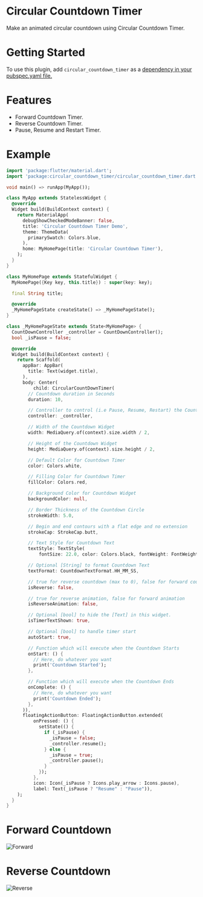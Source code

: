 # Circular Countdown Timer

Make an animated circular countdown using Circular Countdown Timer.

# Getting Started

To use this plugin, add `circular_countdown_timer` as a [dependency in your pubspec.yaml file.](https://flutter.dev/docs/development/packages-and-plugins/using-packages)

# Features
* Forward Countdown Timer.
* Reverse Countdown Timer.
* Pause, Resume and Restart Timer.

# Example

```dart
import 'package:flutter/material.dart';
import 'package:circular_countdown_timer/circular_countdown_timer.dart';

void main() => runApp(MyApp());

class MyApp extends StatelessWidget {
  @override
  Widget build(BuildContext context) {
    return MaterialApp(
      debugShowCheckedModeBanner: false,
      title: 'Circular Countdown Timer Demo',
      theme: ThemeData(
        primarySwatch: Colors.blue,
      ),
      home: MyHomePage(title: 'Circular Countdown Timer'),
    );
  }
}

class MyHomePage extends StatefulWidget {
  MyHomePage({Key key, this.title}) : super(key: key);

  final String title;

  @override
  _MyHomePageState createState() => _MyHomePageState();
}

class _MyHomePageState extends State<MyHomePage> {
  CountDownController _controller = CountDownController();
  bool _isPause = false;

  @override
  Widget build(BuildContext context) {
    return Scaffold(
      appBar: AppBar(
        title: Text(widget.title),
      ),
      body: Center(
          child: CircularCountDownTimer(
        // Countdown duration in Seconds
        duration: 10,

        // Controller to control (i.e Pause, Resume, Restart) the Countdown
        controller: _controller,

        // Width of the Countdown Widget
        width: MediaQuery.of(context).size.width / 2,

        // Height of the Countdown Widget
        height: MediaQuery.of(context).size.height / 2,

        // Default Color for Countdown Timer
        color: Colors.white,

        // Filling Color for Countdown Timer
        fillColor: Colors.red,

        // Background Color for Countdown Widget
        backgroundColor: null,

        // Border Thickness of the Countdown Circle
        strokeWidth: 5.0,

        // Begin and end contours with a flat edge and no extension
        strokeCap: StrokeCap.butt,

        // Text Style for Countdown Text
        textStyle: TextStyle(
            fontSize: 22.0, color: Colors.black, fontWeight: FontWeight.bold),

        // Optional [String] to format Countdown Text
        textFormat: CountdownTextFormat.HH_MM_SS,

        // true for reverse countdown (max to 0), false for forward countdown (0 to max)
        isReverse: false,

        // true for reverse animation, false for forward animation
        isReverseAnimation: false,

        // Optional [bool] to hide the [Text] in this widget.
        isTimerTextShown: true,

        // Optional [bool] to handle timer start
        autoStart: true,

        // Function which will execute when the Countdown Starts
        onStart: () {
          // Here, do whatever you want
          print('Countdown Started');
        },

        // Function which will execute when the Countdown Ends
        onComplete: () {
          // Here, do whatever you want
          print('Countdown Ended');
        },
      )),
      floatingActionButton: FloatingActionButton.extended(
          onPressed: () {
            setState(() {
              if (_isPause) {
                _isPause = false;
                _controller.resume();
              } else {
                _isPause = true;
                _controller.pause();
              }
            });
          },
          icon: Icon(_isPause ? Icons.play_arrow : Icons.pause),
          label: Text(_isPause ? "Resume" : "Pause")),
    );
  }
}
```

# Forward Countdown

![Forward](https://user-images.githubusercontent.com/30389103/84040768-79c32780-a9bc-11ea-87ff-4be9b9df945e.gif)


# Reverse Countdown

![Reverse](https://user-images.githubusercontent.com/30389103/84041105-e2aa9f80-a9bc-11ea-9227-eecce39ae8ea.gif)
